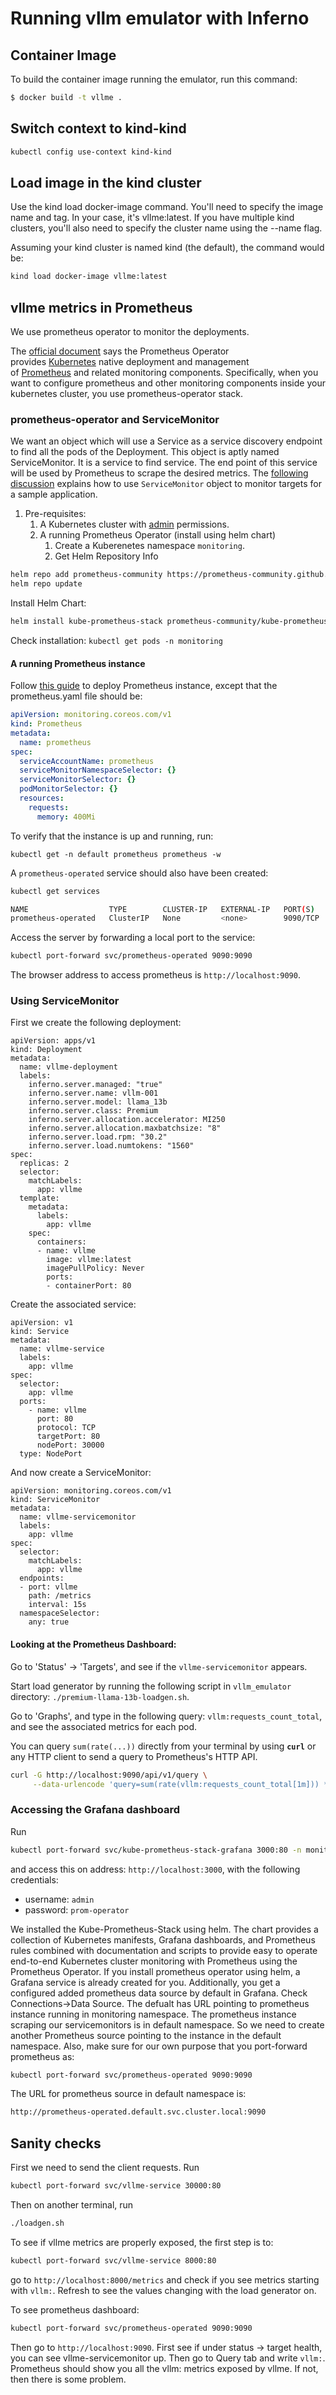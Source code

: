 # Running vllm emulator with Inferno

## Container Image

To build the container image running the emulator, run this command:

```sh
$ docker build -t vllme .
```

## Switch context to kind-kind
```bash
kubectl config use-context kind-kind 
```

## Load image in the kind cluster
Use the kind load docker-image command. You'll need to specify the image name and tag. In your case, it's vllme:latest. If you have multiple kind clusters, you'll also need to specify the cluster name using the --name flag.

Assuming your kind cluster is named kind (the default), the command would be:
```bash
kind load docker-image vllme:latest
```


## vllme metrics in Prometheus
We use prometheus operator to monitor the deployments. 

The [official document](https://github.com/prometheus-operator/prometheus-operator/tree/main) says the Prometheus Operator provides [Kubernetes](https://kubernetes.io/) native deployment and management of [Prometheus](https://prometheus.io/) and related monitoring components.
Specifically, when you want to configure prometheus and other monitoring components inside your kubernetes cluster, you use prometheus-operator stack. 

### prometheus-operator and ServiceMonitor
We want an object which will use a Service as a service discovery endpoint to find all the pods of the Deployment. This object is aptly named ServiceMonitor. It is a service to find service. The end point of this service will be used by Prometheus to scrape the desired metrics. 
The [following discussion](https://prometheus-operator.dev/docs/developer/getting-started/) explains how to use `ServiceMonitor` object to monitor targets for a sample application. 
1. Pre-requisites:
	1. A Kubernetes cluster with [admin](https://kubernetes.io/docs/reference/access-authn-authz/rbac/) permissions.
	2. A running Prometheus Operator (install using helm chart)
		1. Create a Kuberenetes namespace `monitoring`.
		2. Get Helm Repository Info 
```sh
helm repo add prometheus-community https://prometheus-community.github.io/helm-charts
helm repo update
```
Install Helm Chart:
```sh
helm install kube-prometheus-stack prometheus-community/kube-prometheus-stack -n monitoring
```

Check installation:
`kubectl get pods -n monitoring`

#### A running Prometheus instance
Follow [this guide](https://prometheus-operator.dev/docs/platform/platform-guide/) to deploy Prometheus instance, except that the prometheus.yaml file should be:
```yaml
apiVersion: monitoring.coreos.com/v1
kind: Prometheus
metadata:
  name: prometheus
spec:
  serviceAccountName: prometheus
  serviceMonitorNamespaceSelector: {}
  serviceMonitorSelector: {}
  podMonitorSelector: {}
  resources:
    requests:
      memory: 400Mi

```

To verify that the instance is up and running, run:
```
kubectl get -n default prometheus prometheus -w
```
A `prometheus-operated` service should also have been created:
```sh
kubectl get services

NAME                  TYPE        CLUSTER-IP   EXTERNAL-IP   PORT(S)    AGE
prometheus-operated   ClusterIP   None         <none>        9090/TCP   17s

```

Access the server by forwarding a local port to the service:
```sh
kubectl port-forward svc/prometheus-operated 9090:9090
```

The browser address to access prometheus is `http://localhost:9090`.

### Using ServiceMonitor
First we create the following deployment:
```
apiVersion: apps/v1
kind: Deployment
metadata:
  name: vllme-deployment
  labels:
    inferno.server.managed: "true"
    inferno.server.name: vllm-001
    inferno.server.model: llama_13b
    inferno.server.class: Premium
    inferno.server.allocation.accelerator: MI250
    inferno.server.allocation.maxbatchsize: "8"
    inferno.server.load.rpm: "30.2"
    inferno.server.load.numtokens: "1560"
spec:
  replicas: 2
  selector:
    matchLabels:
      app: vllme
  template:
    metadata:
      labels:
        app: vllme
    spec:
      containers:
      - name: vllme
        image: vllme:latest
        imagePullPolicy: Never
        ports:
        - containerPort: 80
```
Create the associated service:
```
apiVersion: v1
kind: Service
metadata:
  name: vllme-service
  labels:
    app: vllme
spec:
  selector:
    app: vllme  
  ports:
    - name: vllme
      port: 80
      protocol: TCP
      targetPort: 80
      nodePort: 30000
  type: NodePort
```
And now create a ServiceMonitor:
```
apiVersion: monitoring.coreos.com/v1
kind: ServiceMonitor
metadata:
  name: vllme-servicemonitor
  labels:
    app: vllme
spec:
  selector:
    matchLabels:
      app: vllme
  endpoints:
  - port: vllme
    path: /metrics
    interval: 15s
  namespaceSelector:
    any: true
```

#### Looking at the Prometheus Dashboard:
Go to 'Status' -> 'Targets', and see if the `vllme-servicemonitor` appears. 

Start load generator by running the following script in `vllm_emulator` directory: `./premium-llama-13b-loadgen.sh`.

Go to 'Graphs', and type in the following query: `vllm:requests_count_total`, and see the associated metrics for each pod.

You can query `sum(rate(...))` directly from your terminal by using **`curl`** or any HTTP client to send a query to Prometheus's HTTP API.
```sh
curl -G http://localhost:9090/api/v1/query \
     --data-urlencode 'query=sum(rate(vllm:requests_count_total[1m])) * 60'
```

### Accessing the Grafana dashboard
Run 
```sh
kubectl port-forward svc/kube-prometheus-stack-grafana 3000:80 -n monitoring
```
and access this on address: `http://localhost:3000`, with the following credentials:
- username: `admin`
- password: `prom-operator`

We installed the Kube-Prometheus-Stack using helm. The chart provides a collection of Kubernetes manifests, Grafana dashboards, and Prometheus rules combined with documentation and scripts to provide easy to operate end-to-end Kubernetes cluster monitoring with Prometheus using the Prometheus Operator.
If you install prometheus operator using helm, a Grafana service is already created for you. Additionally, you get a configured added prometheus data source by default in Grafana. 
Check Connections->Data Source. 
The defualt has URL pointing to prometheus instance running in monitoring namespace. 
The prometheus instance scraping our servicemonitors is in default namespace.
So we need to create another Prometheus source pointing to the instance in the default namespace.
Also, make sure for our own purpose that you port-forward prometheus as:
```sh
kubectl port-forward svc/prometheus-operated 9090:9090
```

The URL for prometheus source in default namespace is:
```sh
http://prometheus-operated.default.svc.cluster.local:9090
```


## Sanity checks
First we need to send the client requests. Run
```bash
kubectl port-forward svc/vllme-service 30000:80
```

Then on another terminal, run 
```bash
./loadgen.sh
```

To see if vllme metrics are properly exposed, the first step is to:
```bash
kubectl port-forward svc/vllme-service 8000:80
```
go to `http://localhost:8000/metrics` and check if you see metrics starting with `vllm:`. Refresh to see the values changing with the load generator on.

To see prometheus dashboard:
```bash
kubectl port-forward svc/prometheus-operated 9090:9090
```
Then go to `http://localhost:9090`. First see if under status -> target health, you can see vllme-servicemonitor up.
Then go to Query tab and write `vllm:`. Prometheus should show you all the vllm: metrics exposed by vllme. If not, then there is some problem. 

